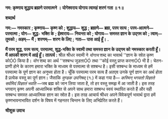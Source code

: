 **नम: कृष्णाय शुद्धाय ब्रह्मणे परमात्मने ।** **योगेश्वराय योगाय त्वामहं शरणं गता ॥ १॥** 

**शब्दार्थ** 

**नम:—** **नमस्कार** **; कृष्णाय—** **कृष्ण को** **; शुद्धाय—** **शुद्ध** **; ब्रह्मणे—** **ब्रह्म, परम सत्य** **; परम-आत्मने—** **परमात्मा** **; योग—** **शुद्ध-** **भक्ति के** **; ईश्वराय—** **नियन्ता को** **; योगाय—** **समस्त ज्ञान के उद्गम को** **; त्वाम्—** **तुमको** **; अहम्—** **मैं** **; शरणम्—** **शरण के लिए** **;** **गता—** **पास आई हूँ।** **.** 

**मैं परम शुद्ध, परम सत्य, परमात्मा, शुद्ध-भक्ति के स्वामी तथा समस्त ज्ञान के उद्गम को** **नमस्कार करती हूँ। मैं आपकी शरण में आई हूँ।** **तात्पर्य :** श्रील श्रीधर स्वामी ने *योगाय* शब्द का भावार्थ ''ज्ञान के स्रोत कृष्ण कोÓÓ किया है। *योग* शब्द का अर्थ ''सश्बन्ध जुडऩाÓÓ तथा ''कोई वस्तु प्राप्त करनाÓÓ भी है। चेतन-प्राणी होने के कारण हमारा भक्ति के माध्यम से परमात्मा से सश्बन्ध है। इसी सश्बन्ध के माध्यम से हमें परमात्मा के पूर्ण ज्ञान का अनुभव होता है। चूँकि परमात्मा परम सत्य हैं अतएव उनके पूर्ण ज्ञान का अर्थ होता है प्रत्येक वस्तु का पूर्ण ज्ञान। जैसाकि *मुण्डक उपनिषद्* (१.) में कहा गया है— *कस्मिन् भगवतो* *विज्ञाते सर्वमिदं विज्ञातं भवति* —जब ब्रह्म को जान लिया जाता है, तो हर वस्तु समझ में आ जाती है। इस तरह भगवान् कृष्ण अपनी आध्यात्मिक शक्ति से अपने साथ हमारा सश्बन्ध स्वयं स्थापित करते हैं और यही सश्बन्ध समस्त आध्यात्मिक ज्ञान का स्रोत है। इस तरह आचार्य श्रीधर अपने विवेकपूर्ण भावार्थ द्वारा हमें कृष्णभावनाभावित दर्शन के विषय में गहनतर चिन्तन के लिए अभिप्रेरित करते हैं।  

**श्रीशुक उवाच** 